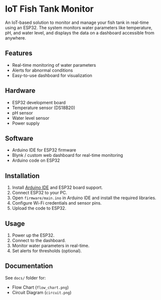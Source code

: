 # IoT Fish Tank Monitor

An IoT-based solution to monitor and manage your fish tank in real-time using an ESP32. The system monitors water parameters like temperature, pH, and water level, and displays the data on a dashboard accessible from anywhere.

## Features

- Real-time monitoring of water parameters
- Alerts for abnormal conditions
- Easy-to-use dashboard for visualization

## Hardware

- ESP32 development board
- Temperature sensor (DS18B20)
- pH sensor
- Water level sensor
- Power supply

## Software

- Arduino IDE for ESP32 firmware
- Blynk / custom web dashboard for real-time monitoring
- Arduino code on ESP32

## Installation

1. Install [Arduino IDE](https://www.arduino.cc/en/software) and ESP32 board support.
2. Connect ESP32 to your PC.
3. Open `firmware/main.ino` in Arduino IDE and install the required libraries.
4. Configure Wi-Fi credentials and sensor pins.
5. Upload the code to ESP32.

## Usage

1. Power up the ESP32.
2. Connect to the dashboard.
3. Monitor water parameters in real-time.
4. Set alerts for thresholds (optional).

## Documentation

See `docs/` folder for:

- Flow Chart (`flow_chart.png`)
- Circuit Diagram (`circuit.png`)
